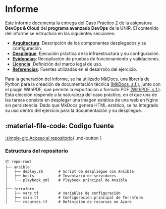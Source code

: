 # Informe

Este informe documenta la entrega del Caso Práctico 2 de la asignatura **DevOps & Cloud** del **programa avanzado DevOps** de la UNIR. El contenido del informe se estructura en las siguientes secciones:  

- **[Arquitectura](./arquitectura/index.md)**: Descripción de los componentes desplegados y su configuración.  
- **[Despliegue](./despliegue.md)**: Ejecución práctica de la infraestructura y su configuración.  
- **[Evidencias](./evidencias.md)**: Recopilación de pruebas de funcionamiento y validaciones.  
- **[Licencia](./licencia.md)**: Definición del marco legal de uso.  
- **[Referencias](./referencias.md)**: Fuentes utilizadas en el desarrollo del ejercicio.  

Para la generación del informe, se ha utilizado MkDocs, una librería de Python para la creación de documentación técnica [(MkDocs, s.f.)](./referencias.md#herramientas-usadas), junto con el plugin WithPDF, que permite la exportación a formato PDF [(WithPDF, s.f.)](./referencias.md#herramientas-usadas). Esta elección responde a la naturaleza del caso práctico, en el que una de las tareas consiste en desplegar una imagen estática de una web en Nginx sin persistencia. Dado que MkDocs genera HTML estático, se ha integrado su uso dentro del ejercicio para la documentación y su despliegue.

## :material-file-code: Codigo fuente

[:simple-git: Acceso al repositorio](https://github.com/charlstown/unir-cp2){ .md-button }

### Estructura del repositorio

```
📦 repo-root
├── ansible
│   ├── deploy.sh       # Script de despliegue con Ansible
│   ├── hosts           # Inventario de servidores
│   └── playbook.yml    # Playbook principal de Ansible
│
├── terraform
│   ├── vars.tf         # Variables de configuración
│   ├── main.tf         # Configuración principal de Terraform
│   └── recursos.tf     # Definición de recursos en Azure
```
